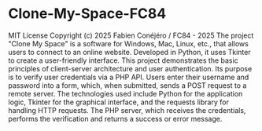 # Clone-My-Space-FC84
MIT License
Copyright (c) 2025 Fabien Conéjéro / FC84 - 2025
The project "Clone My Space" is a software for Windows, Mac, Linux, etc., that allows users to connect to an online website. Developed in Python, it uses Tkinter to create a user-friendly interface. This project demonstrates the basic principles of client-server architecture and user authentication.
Its purpose is to verify user credentials via a PHP API. Users enter their username and password into a form, which, when submitted, sends a POST request to a remote server.
The technologies used include Python for the application logic, Tkinter for the graphical interface, and the requests library for handling HTTP requests. The PHP server, which receives the credentials, performs the verification and returns a success or error message.
